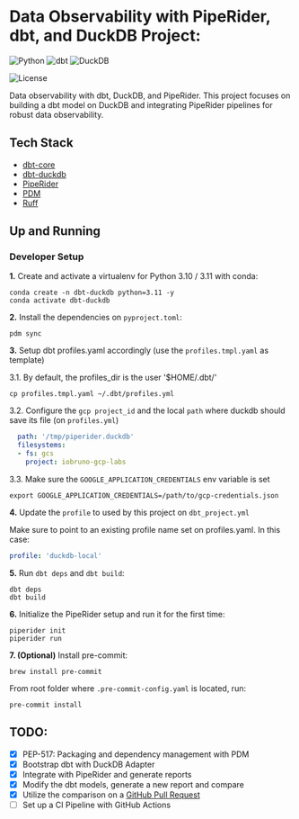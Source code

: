 # Data Observability with PipeRider, dbt, and DuckDB Project:

![Python](https://img.shields.io/badge/Python-3.10_|_3.11-4B8BBE.svg?style=flat&logo=python&logoColor=FFD43B&labelColor=306998)
![dbt](https://img.shields.io/badge/dbt-1.0-262A38?style=flat&logo=dbt&logoColor=FF6849&labelColor=262A38)
![DuckDB](https://img.shields.io/badge/DuckDB-black?style=flat&logo=duckdb&logoColor=FEF000&labelColor=black)

![License](https://img.shields.io/badge/license-CC--BY--SA--4.0-31393F?style=flat&logo=creativecommons&logoColor=black&labelColor=white)

Data observability with dbt, DuckDB, and PipeRider. This project focuses on building a dbt model on DuckDB and integrating PipeRider pipelines for robust data observability.


## Tech Stack
- [dbt-core](https://github.com/dbt-labs/dbt-core)
- [dbt-duckdb](https://docs.getdbt.com/reference/warehouse-setups/duckdb-setup)
- [PipeRider](https://github.com/InfuseAI/piperider)
- [PDM](https://pdm-project.org/latest/usage/dependency/)
- [Ruff](https://docs.astral.sh/ruff/configuration/)


## Up and Running

### Developer Setup

**1.** Create and activate a virtualenv for Python 3.10 / 3.11 with conda:
```shell
conda create -n dbt-duckdb python=3.11 -y
conda activate dbt-duckdb
```

**2.** Install the dependencies on `pyproject.toml`:
```shell
pdm sync
```

**3.** Setup dbt profiles.yaml accordingly (use the `profiles.tmpl.yaml` as template)

3.1. By default, the profiles_dir is the user '$HOME/.dbt/'
```shell
cp profiles.tmpl.yaml ~/.dbt/profiles.yml
```

3.2. Configure the `gcp project_id` and the local `path` where duckdb should save its file (on `profiles.yml`)

```yaml
  path: '/tmp/piperider.duckdb'
  filesystems:
  - fs: gcs
    project: iobruno-gcp-labs
```

3.3. Make sure the `GOOGLE_APPLICATION_CREDENTIALS` env variable is set
```shell
export GOOGLE_APPLICATION_CREDENTIALS=/path/to/gcp-credentials.json
```

**4.** Update the `profile` to used by this project on `dbt_project.yml`

Make sure to point to an existing profile name set on profiles.yaml. In this case:
```yaml
profile: 'duckdb-local'
```

**5.** Run `dbt deps` and `dbt build`:
```shell
dbt deps
dbt build
```

**6.** Initialize the PipeRider setup and run it for the first time:
```shell
piperider init 
piperider run
```

**7. (Optional)**  Install pre-commit:
```shell
brew install pre-commit
```

From root folder where `.pre-commit-config.yaml` is located, run:
```shell
pre-commit install
```


## TODO:
- [x] PEP-517: Packaging and dependency management with PDM
- [x] Bootstrap dbt with DuckDB Adapter
- [x] Integrate with PipeRider and generate reports
- [x] Modify the dbt models, generate a new report and compare
- [x] Utilize the comparison on a [GitHub Pull Request](https://github.com/iobruno/data-engineering-zoomcamp/pull/2)
- [ ] Set up a CI Pipeline with GitHub Actions